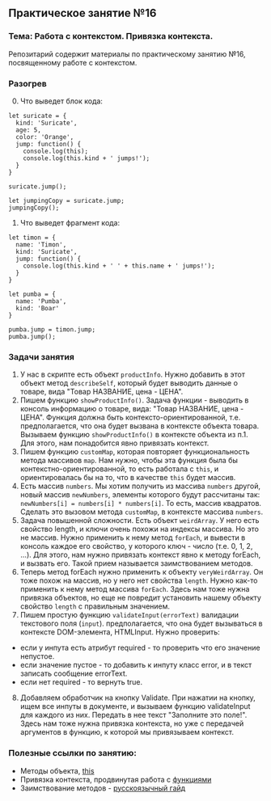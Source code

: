 ## Практическое занятие №16

### Тема: Работа с контекстом. Привязка контекста.

Репозитарий содержит материалы по практическому занятию №16, посвященному работе с контекстом.

### Разогрев
0. Что выведет блок кода:
```
let suricate = {
  kind: 'Suricate',
  age: 5,
  color: 'Orange',
  jump: function() {
    console.log(this);
    console.log(this.kind + ' jumps!');
  }
}

suricate.jump();

let jumpingCopy = suricate.jump;
jumpingCopy();

```

1. Что выведет фрагмент кода:
```
let timon = {
  name: 'Timon',
  kind: 'Suricate',
  jump: function() {
    console.log(this.kind + ' ' + this.name + ' jumps!');
  }
}

let pumba = {
  name: 'Pumba',
  kind: 'Boar'
}

pumba.jump = timon.jump;
pumba.jump();
```

### Задачи занятия
1. У нас в скрипте есть объект `productInfo`. Нужно добавить в этот объект метод `describeSelf`, который будет выводить данные о товаре, вида "Товар НАЗВАНИЕ, цена - ЦЕНА".
2. Пишем функцию `showProductInfo()`. Задача функции - выводить в консоль информацию о товаре, вида: "Товар НАЗВАНИЕ, цена - ЦЕНА". Функция должна быть контексто-ориентированной, т.е. предполагается, что она будет вызвана в контексте объекта товара. Вызываем функцию `showProductInfo()` в контексте объекта из п.1. Для этого, нам понадобится явно привязать контекст.
3. Пишем функцию `customMap`, которая повторяет функциональность метода массивов `map`. Нам нужно, чтобы эта функция была бы контекстно-ориентированной, то есть работала с `this`, и ориентировалась бы на то, что в качестве `this` будет массив.
4. Есть массив `numbers`. Мы хотим получить из массива `numbers` другой, новый массив `newNumbers`, элементы которого будут рассчитаны так: `newNumbers[i] = numbers[i] * numbers[i]`. То есть, массив квадратов. Сделать это вызовом метода `customMap`, в контексте массива `numbers`.
5. Задача повышенной сложности. Есть объект `weirdArray`. У него есть свойство length, и ключи очень похожи на индексы массива. Но это не массив. Нужно применить к нему метод `forEach`, и вывести в консоль каждое его свойство, у которого ключ - число (т.е. 0, 1, 2, ...). Для этого, нам нужно привязать контекст явно к методу forEach, и вызвать его. Такой прием называется заимствованием методов.
6. Теперь метод forEach нужно применить к объекту `veryWeirdArray`. Он тоже похож на массив, но у него нет свойства `length`. Нужно как-то применить к нему метод массива `forEach`. Здесь нам тоже нужна привязка объектов, но еще не повредит установить нашему объекту свойство `length` с правильным значением.
7. Пишем простую функцию `validateInput(errorText)` валидации текстового поля (`input`). предполагается, что она будет вызываться в контексте DOM-элемента, HTMLInput. Нужно проверить:
 - если у инпута есть атрибут required - то проверить что его значение непустое.
 - если значение пустое - то добавить к инпуту класс error, и в текст записать сообщение errorText.
 - если нет required - то вернуть true.
8. Добавляем обработчик на кнопку Validate. При нажатии на кнопку, ищем все инпуты в документе, и вызываем функцию validateInput для каждого из них. Передать в нее текст "Заполните это поле!". Здесь нам тоже нужна привязка контекста, но уже с передачей аргументов в функцию, к которой мы привязываем контекст.


### Полезные ссылки по занятию:
 - Методы объекта, [this](https://learn.javascript.ru/object-methods)
 - Привязка контекста, продвинутая работа с [функциями](https://learn.javascript.ru/bind)
 - Заимствование методов - [русскоязычный гайд](https://learn.javascript.ru/call-apply-decorators#method-borrowing)